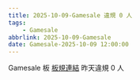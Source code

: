 ```yaml
---
title: 2025-10-09-Gamesale 違規 0 人
tags:
    - Gamesale
abbrlink: 2025-10-09-Gamesale
date: Gamesale-2025-10-09 12:00:00
---
```

Gamesale 板 [板規連結](https://www.ptt.cc/bbs/Gossiping/M.1637425085.A.07D.html)
昨天違規 0 人
